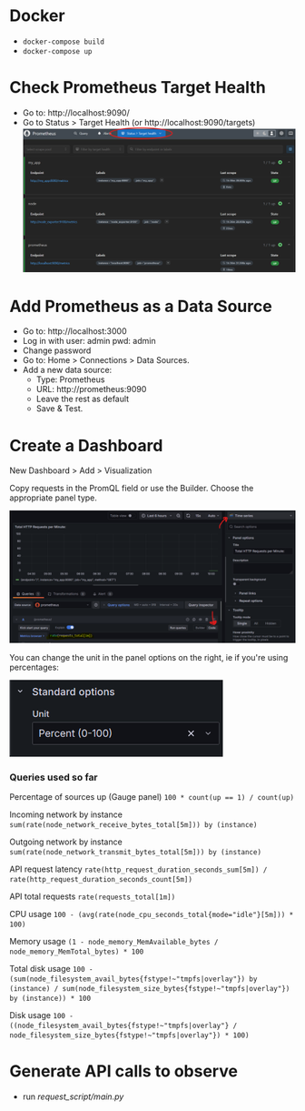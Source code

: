 # Docker

- `docker-compose build`
- `docker-compose up`

# Check Prometheus Target Health

- Go to: http://localhost:9090/
- Go to Status > Target Health (or http://localhost:9090/targets)
![img.png](img/img.png)

# Add Prometheus as a Data Source

- Go to: http://localhost:3000
- Log in with user: admin pwd: admin 
- Change password
- Go to: Home > Connections > Data Sources.
- Add a new data source:
    - Type: Prometheus
    - URL: http://prometheus:9090
    - Leave the rest as default
    - Save & Test.


# Create a Dashboard

New Dashboard > Add > Visualization

Copy requests in the PromQL field or use the Builder. Choose the appropriate panel type.

![img.png](img/img2.png)

You can change the unit in the panel options on the right, ie if you're using percentages:

![img.png](img/img3.png)

### Queries used so far

Percentage of sources up (Gauge panel)
`100 * count(up == 1) / count(up)`

Incoming network by instance
`sum(rate(node_network_receive_bytes_total[5m])) by (instance)`

Outgoing network by instance
`sum(rate(node_network_transmit_bytes_total[5m])) by (instance)`

API request latency
`rate(http_request_duration_seconds_sum[5m]) / rate(http_request_duration_seconds_count[5m])`

API total requests
`rate(requests_total[1m])`

CPU usage
`100 - (avg(rate(node_cpu_seconds_total{mode="idle"}[5m])) * 100)`

Memory usage
`(1 - node_memory_MemAvailable_bytes / node_memory_MemTotal_bytes) * 100`

Total disk usage
`100 - (sum(node_filesystem_avail_bytes{fstype!~"tmpfs|overlay"}) by (instance) / sum(node_filesystem_size_bytes{fstype!~"tmpfs|overlay"}) by (instance)) * 100`

Disk usage 
`100 - ((node_filesystem_avail_bytes{fstype!~"tmpfs|overlay"} / node_filesystem_size_bytes{fstype!~"tmpfs|overlay"}) * 100)`



# Generate API calls to observe

- run _request_script/main.py_
